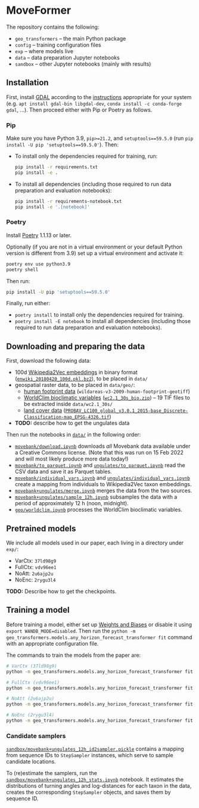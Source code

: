 # MoveFormer

The repository contains the following:
- `geo_transformers` – the main Python package
- `config` – training configuration files
- `exp` – where models live
- `data` – data preparation Jupyter notebooks
- `sandbox` – other Jupyter notebooks (mainly with results)

## Installation

First, install [GDAL](https://gdal.org/) according to the [instructions](https://gdal.org/download.html#binaries) appropriate for your system (e.g. `apt install gdal-bin libgdal-dev`, `conda install -c conda-forge gdal`, ...). Then proceed either with Pip or Poetry as follows.

### Pip
Make sure you have Python 3.9, `pip>=21.2`, and `setuptools==59.5.0` (run `pip install -U pip 'setuptools==59.5.0'`). Then:
- To install only the dependencies required for training, run:
  ```bash
  pip install -r requirements.txt
  pip install -e .
  ```
- To install all dependencies (including those required to run data preparation and evaluation notebooks):
  ```bash
  pip install -r requirements-notebook.txt
  pip install -e '.[notebook]'
  ```

### Poetry
Install [Poetry](https://python-poetry.org/) 1.1.13 or later.

Optionally (if you are not in a virtual environment or your default Python version is different from 3.9) set up a virtual environment and activate it:
```bash
poetry env use python3.9
poetry shell
```
Then run:
```bash
pip install -U pip 'setuptools==59.5.0'
```
Finally, run either:
- `poetry install` to install only the dependencies required for training.
- `poetry install -E notebook` to install all dependencies (including those required to run data preparation and evaluation notebooks).

## Downloading and preparing the data

First, download the following data:
- 100d [Wikipedia2Vec embeddings](https://wikipedia2vec.github.io/wikipedia2vec/pretrained/) in binary format ([`enwiki_20180420_100d.pkl.bz2`](http://wikipedia2vec.s3.amazonaws.com/models/en/2018-04-20/enwiki_20180420_100d.pkl.bz2)), to be placed in `data/`
- geospatial raster data, to be placed in `data/geo/`:
  - [human footprint data](https://sedac.ciesin.columbia.edu/data/set/wildareas-v3-2009-human-footprint) (`wildareas-v3-2009-human-footprint-geotiff`)
  - [WorldClim bioclimatic variables](https://www.worldclim.org/data/worldclim21.html) ([`wc2.1_30s_bio.zip`](https://biogeo.ucdavis.edu/data/worldclim/v2.1/base/wc2.1_30s_bio.zip)) – 19 TIF files to be extracted inside `data/wc2.1_30s/`
  - [land cover data](https://doi.org/10.5281/zenodo.3939038) ([`PROBAV_LC100_global_v3.0.1_2015-base_Discrete-Classification-map_EPSG-4326.tif`](https://zenodo.org/record/3939038/files/PROBAV_LC100_global_v3.0.1_2015-base_Discrete-Classification-map_EPSG-4326.tif?download=1))
- **TODO:** describe how to get the ungulates data 

Then run the notebooks in [`data/`](./data) in the following order:
- [`movebank/download.ipynb`](./data/movebank/download.ipynb) downloads _all_ Movebank data available under a Creative Commons license. (Note that this was run on 15 Feb 2022 and will most likely produce more data today!)
- [`movebank/to_parquet.ipynb`](./data/movebank/to_parquet.ipynb) and [`ungulates/to_parquet.ipynb`](./data/ungulates/to_parquet.ipynb) read the CSV data and save it as Parquet tables.
- [`movebank/individual_vars.ipynb`](./data/movebank/individual_vars.ipynb) and [`ungulates/individual_vars.ipynb`](./data/ungulates/individual_vars.ipynb) create a mapping from individuals to Wikipedia2Vec taxon embeddings.
- [`movebank+ungulates/merge.ipynb`](./data/movebank%2Bungulates/merge.ipynb) merges the data from the two sources.
- [`movebank+ungulates/sample_12h.ipynb`](./data/movebank%2Bungulates/sample_12h.ipynb) subsamples the data with a period of approximately 12 h (noon, midnight).
- [`geo/worldclim.ipynb`](./data/geo/worldclim.ipynb) processes the WorldClim bioclimatic variables.

## Pretrained models

We include all models used in our paper, each living in a directory under `exp/`:
- VarCtx: `37ld98g9`
- FullCtx: `vdv96ee1`
- NoAtt: `2u6ajp2u`
- NoEnc: `2rygu3l4`

**TODO:** Describe how to get the checkpoints.

## Training a model

Before training a model, either set up [Weights and Biases](https://wandb.ai/) or disable it using `export WANDB_MODE=disabled`. Then run the `python -m geo_transformers.models.any_horizon_forecast_transformer fit` command with an appropriate configuration file.

The commands to train the models from the paper are:
```bash
# VarCtx (37ld98g9)
python -m geo_transformers.models.any_horizon_forecast_transformer fit --config config/forecast_mbk+ung_12h_sel_nofut.yaml --trainer.gpus=1 --trainer.logger=WandbLogger --trainer.logger.project=geo-transformers --trainer.logger.save_dir=exp/forecast_mbk+ung_12h
```
```bash
# FullCtx (vdv96ee1)
python -m geo_transformers.models.any_horizon_forecast_transformer fit --config config/forecast_mbk+ung_12h_sel_nofut.yaml --trainer.gpus=1 --trainer.logger=WandbLogger --trainer.logger.project=geo-transformers --trainer.logger.save_dir=exp/forecast_mbk+ung_12h --model.var_len_training_v2=False
```
```bash
# NoAtt (2u6ajp2u)
python -m geo_transformers.models.any_horizon_forecast_transformer fit --config config/forecast_mbk+ung_12h_sel_nofut_ctx1.yaml --trainer.gpus=1 --trainer.logger=WandbLogger --trainer.logger.project=geo-transformers --trainer.logger.save_dir=exp/forecast_mbk+ung_12h
```
```bash
# NoEnc (2rygu3l4)
python -m geo_transformers.models.any_horizon_forecast_transformer fit --config config/forecast_mbk+ung_12h_sel_nofut_ctx1.yaml --trainer.gpus=1 --trainer.logger=WandbLogger --trainer.logger.project=geo-transformers --trainer.logger.save_dir=exp/forecast_mbk+ung_12h --model.encoder.depth=0
```

### Candidate samplers

[`sandbox/movebank+ungulates_12h_id2sampler.pickle`](./sandbox/movebank+ungulates_12h_id2sampler.pickle) contains a mapping from sequence IDs to `StepSampler` instances, which serve to sample candidate locations.

To (re)estimate the samplers, run the [`sandbox/movebank+ungulates_12h_stats.ipynb`](./sandbox/movebank+ungulates_12h_stats.ipynb) notebook. It estimates the distributions of turning angles and log-distances for each taxon in the data, creates the corresponding `StepSampler` objects, and saves them by sequence ID.
